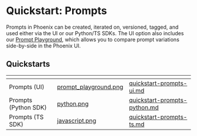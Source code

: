 # Quickstart: Prompts

Prompts in Phoenix can be created, iterated on, versioned, tagged, and used either via the UI or our Python/TS SDKs. The UI option also includes our [Prompt Playground](../overview-prompts/prompt-playground.md), which allows you to compare prompt variations side-by-side in the Phoenix UI.

## Quickstarts

<table data-view="cards"><thead><tr><th></th><th data-hidden data-card-cover data-type="files"></th><th data-hidden data-card-target data-type="content-ref"></th></tr></thead><tbody><tr><td>Prompts (UI)</td><td><a href="../../.gitbook/assets/prompt_playground.png">prompt_playground.png</a></td><td><a href="quickstart-prompts-ui.md">quickstart-prompts-ui.md</a></td></tr><tr><td>Prompts (Python SDK)</td><td><a href="../../.gitbook/assets/python.png">python.png</a></td><td><a href="quickstart-prompts-python.md">quickstart-prompts-python.md</a></td></tr><tr><td>Prompts (TS SDK)</td><td><a href="../../.gitbook/assets/javascript.png">javascript.png</a></td><td><a href="quickstart-prompts-ts.md">quickstart-prompts-ts.md</a></td></tr></tbody></table>

